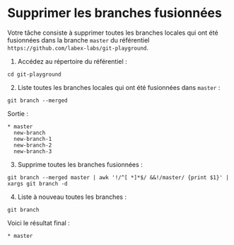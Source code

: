 # Supprimer les branches fusionnées

Votre tâche consiste à supprimer toutes les branches locales qui ont été fusionnées dans la branche `master` du référentiel `https://github.com/labex-labs/git-playground`.

1. Accédez au répertoire du référentiel :

```shell
cd git-playground
```

2. Liste toutes les branches locales qui ont été fusionnées dans `master` :

```shell
git branch --merged
```

Sortie :

```
* master
  new-branch
  new-branch-1
  new-branch-2
  new-branch-3
```

3. Supprime toutes les branches fusionnées :

```shell
git branch --merged master | awk '!/^[ *]*$/ &&!/master/ {print $1}' | xargs git branch -d
```

4. Liste à nouveau toutes les branches :

```shell
git branch
```

Voici le résultat final :

```
* master
```
